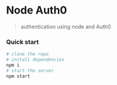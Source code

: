 # Node Auth0
> authentication using node and Auth0

### Quick start
```bash
# clone the repo
# install dependencies
npm i
# start the server
npm start
```
